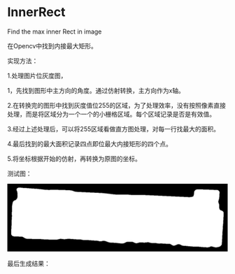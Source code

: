 # InnerRect
Find the max inner Rect in image

在Opencv中找到内接最大矩形。



实现方法：

1.处理图片位灰度图，

1，先找到图形中主方向的角度。通过仿射转换，主方向作为x轴。

2.在转换完的图形中找到灰度值位255的区域，为了处理效率，没有按照像素直接处理，而是将区域分为一个一个的小栅格区域。每个区域记录是否是有效值。

3.经过上述处理后，可以将255区域看做直方图处理，对每一行找最大的面积。

4.最后找到的最大面积记录四点即位最大内接矩形的四个点。

5.将坐标根据开始的仿射，再转换为原图的坐标。



测试图：

![image](https://github.com/RedCrab1/InnerRect/blob/main/test_image.png)

最后生成结果：


